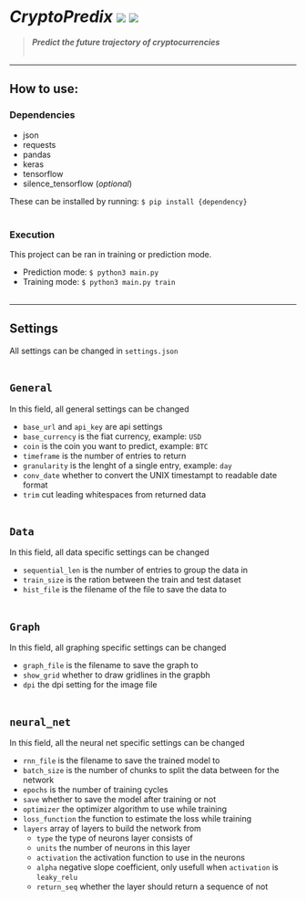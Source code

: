 # ***CryptoPredix*** [![](https://tokei.rs/b1/github/Xumatro/CryptoPredix)](https://github.com/Aaronepower/tokei) [![](https://img.shields.io/badge/license-MIT-brightgreen)](https://github.com/Xumatro/CryptoPredix/blob/main/LICENSE)
> ***Predict the future trajectory of cryptocurrencies***
<br/><br/>

---

## **How to use:**
### Dependencies
- json
- requests
- pandas
- keras
- tensorflow
- silence_tensorflow (*optional*)

These can be installed by running: `$ pip install {dependency}`
<br/><br/>

### Execution
This project can be ran in training or prediction mode.

- Prediction mode: `$ python3 main.py`
- Training mode: `$ python3 main.py train`
<br/><br/>

---

## **Settings**
 All settings can be changed in `settings.json`
<br/><br/>
 
## `General`
In this field, all general settings can be changed

- `base_url` and `api_key` are api settings
- `base_currency` is the fiat currency, example: `USD`
- `coin` is the coin you want to predict, example: `BTC`
- `timeframe` is the number of entries to return
- `granularity` is the lenght of a single entry, example: `day`
- `conv_date` whether to convert the UNIX timestampt to readable date format
- `trim` cut leading whitespaces from returned data
<br/><br/>

## `Data`
In this field, all data specific settings can be changed

- `sequential_len` is the number of entries to group the data in
- `train_size` is the ration between the train and test dataset
- `hist_file` is the filename of the file to save the data to
<br/><br/>

## `Graph`
In this field, all graphing specific settings can be changed

- `graph_file` is the filename to save the graph to
- `show_grid` whether to draw gridlines in the grapbh
- `dpi` the dpi setting for the image file
<br/><br/>

## `neural_net`
In this field, all the neural net specific settings can be changed

- `rnn_file` is the filename to save the trained model to
- `batch_size` is the number of chunks to split the data between for the network
- `epochs` is the number of training cycles
- `save` whether to save the model after training or not
- `optimizer` the optimizer algorithm to use while training
- `loss_function` the function to estimate the loss while training
- `layers` array of layers to build the network from
	- `type` the type of neurons layer consists of
	- `units` the number of neurons in this layer
	- `activation` the activation function to use in the neurons
	- `alpha` negative slope coefficient, only usefull when `activation` is `leaky_relu`
	- `return_seq` whether the layer should return a sequence of not
